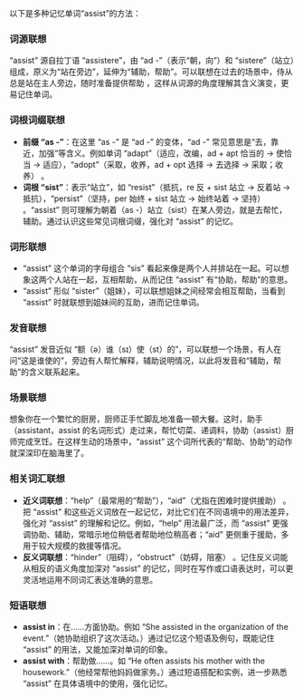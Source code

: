 以下是多种记忆单词“assist”的方法：

### 词源联想
“assist” 源自拉丁语 “assistere”，由 “ad -”（表示“朝，向”）和 “sistere”（站立）组成，原义为“站在旁边”，延伸为“辅助，帮助”。可以联想在过去的场景中，侍从总是站在主人旁边，随时准备提供帮助 ，这样从词源的角度理解其含义演变，更易记住单词。

### 词根词缀联想
 - **前缀 “as -”**：在这里 “as -” 是 “ad -” 的变体，“ad -” 常见意思是“去，靠近，加强”等含义。例如单词 “adapt”（适应，改编，ad + apt 恰当的 → 使恰当 → 适应），“adopt”（采取，收养，ad + opt 选择 → 去选择 → 采取；收养） 。
 - **词根 “sist”**：表示“站立”，如 “resist”（抵抗，re 反 + sist 站立 → 反着站 → 抵抗），“persist”（坚持，per 始终 + sist 站立 → 始终站着 → 坚持） 。“assist” 则可理解为朝着（as -）站立（sist）在某人旁边，就是去帮忙，辅助。通过认识这些常见词根词缀，强化对 “assist” 的记忆。

### 词形联想
 - “assist” 这个单词的字母组合 “sis” 看起来像是两个人并排站在一起。可以想象这两个人站在一起，互相帮助，从而记住 “assist” 有“协助，帮助”的意思。
 - “assist” 形似 “sister”（姐妹），可以联想姐妹之间经常会相互帮助，当看到 “assist” 时就联想到姐妹间的互助，进而记住单词。

### 发音联想
“assist” 发音近似 “额（ə）谁（sɪ）使（st）的”，可以联想一个场景，有人在问“这是谁使的”，旁边有人帮忙解释，辅助说明情况，以此将发音和“辅助，帮助”的含义联系起来。

### 场景联想
想象你在一个繁忙的厨房，厨师正手忙脚乱地准备一顿大餐。这时，助手（assistant，assist 的名词形式）走过来，帮忙切菜、递调料，协助（assist）厨师完成烹饪。在这样生动的场景中，“assist” 这个词所代表的“帮助、协助”的动作就深深印在脑海里了。

### 相关词汇联想
 - **近义词联想**：“help”（最常用的“帮助”），“aid”（尤指在困难时提供援助） 。把 “assist” 和这些近义词放在一起记忆，对比它们在不同语境中的用法差异，强化对 “assist” 的理解和记忆。例如，“help” 用法最广泛，而 “assist” 更强调协助、辅助，常暗示地位稍低者帮助地位稍高者；“aid” 更侧重于援助，多用于较大规模的救援等情况。
 - **反义词联想**：“hinder”（阻碍），“obstruct”（妨碍，阻塞） 。记住反义词能从相反的语义角度加深对 “assist” 的记忆，同时在写作或口语表达时，可以更灵活地运用不同词汇表达准确的意思。

### 短语联想
 - **assist in**：在……方面协助。例如 “She assisted in the organization of the event.”（她协助组织了这次活动。）通过记忆这个短语及例句，既能记住 “assist” 的用法，又能加深对单词的印象。
 - **assist with**：帮助做……。如 “He often assists his mother with the housework.”（他经常帮他妈妈做家务。）通过短语搭配和实例，进一步熟悉 “assist” 在具体语境中的使用，强化记忆。 